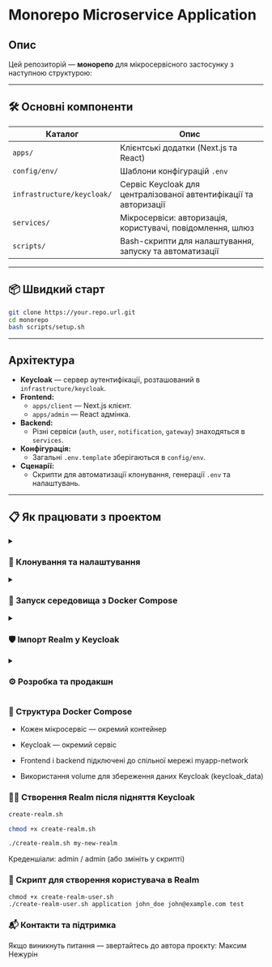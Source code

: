 # Monorepo Microservice Application

## Опис

Цей репозиторій — **монорепо** для мікросервісного застосунку з наступною структурою:


---

## 🛠️ Основні компоненти

| Каталог         | Опис                                                                 |
|-----------------|----------------------------------------------------------------------|
| `apps/`         | Клієнтські додатки (Next.js та React)                                |
| `config/env/`   | Шаблони конфігурацій `.env`                                           |
| `infrastructure/keycloak/` | Сервіс Keycloak для централізованої автентифікації та авторизації |
| `services/`     | Мікросервіси: авторизація, користувачі, повідомлення, шлюз           |
| `scripts/`      | Bash-скрипти для налаштування, запуску та автоматизації              |

---

## 📦 Швидкий старт

```bash
git clone https://your.repo.url.git
cd monorepo
bash scripts/setup.sh
```
---

## Архітектура

- **Keycloak** — сервер аутентифікації, розташований в `infrastructure/keycloak`.
- **Frontend:**
  - `apps/client` — Next.js клієнт.
  - `apps/admin` — React адмінка.
- **Backend:**
  - Різні сервіси (`auth`, `user`, `notification`, `gateway`) знаходяться в `services`.
- **Конфігурація:**
  - Загальні `.env.template` зберігаються в `config/env`.
- **Сценарії:**
  - Скрипти для автоматизації клонування, генерації `.env` та налаштувань.

---

## 📋 Як працювати з проектом

<details>
 <summary>

 ### 🔧 Клонування та налаштування
 </summary>

 ```markdown
./scripts/setup.sh
```

- Клонує всі потрібні підпроєкти у відповідні папки

- Копіює шаблон .env.template у .env для кожного сервісу, фронтенду та інфраструктури
 
</details>

<details>
 <summary>

 ### 🐳 Запуск середовища з Docker Compose
 </summary>

Запуск усіх сервісів (Keycloak, backend, frontend):
 ```markdown
make dev
```
 
</details>

<details>
 <summary>

 ### 🛡️ Імпорт Realm у Keycloak
 </summary>

Keycloak підтримує автоматичний імпорт realm через опцію --import-realm у Docker Compose.

Якщо потрібно імпортувати вручну (наприклад, після старту Keycloak), використайте скрипт:
 ```markdown
./scripts/import-realm.sh
```
Скрипт:

- Чекає запуску Keycloak

- Авторизується через Keycloak Admin CLI

- Імпортує realm із файлу:
infrastructure/keycloak/realm-export.json
 
</details>

<details>
 <summary>

 ### ⚙️ Розробка та продакшн
 </summary>

- Для розробки:
Використовуйте ```docker-compose.override.yml```, де налаштований <b>hot-reload</b> та локальні томи.

- Для продакшну:
Використовуйте базовий ```docker-compose.yml``` з оптимізованими образами.
 
</details>

### 🐋 Структура Docker Compose
- Кожен мікросервіс — окремий контейнер

- Keycloak — окремий сервіс

- Frontend і backend підключені до спільної мережі myapp-network

- Використання volume для збереження даних Keycloak (keycloak_data)

### 🧙‍♂️ Створення Realm після підняття Keycloak

```bash
create-realm.sh

chmod +x create-realm.sh

./create-realm.sh my-new-realm

```

Креденшіали: admin / admin (або змініть у скрипті)

### 👤 Скрипт для створення користувача в Realm

```
chmod +x create-realm-user.sh
./create-realm-user.sh application john_doe john@example.com test
```

### 📬 Контакти та підтримка
Якщо виникнуть питання — звертайтесь до автора проєкту: Максим Нежурін